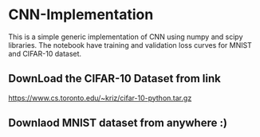# CNN-Implementation
This is a simple generic implementation of CNN using numpy and scipy libraries. The notebook have training and validation loss curves for MNIST and CIFAR-10 dataset.

## DownLoad the CIFAR-10 Dataset from link ##
https://www.cs.toronto.edu/~kriz/cifar-10-python.tar.gz

## Downlaod MNIST dataset from anywhere :)
